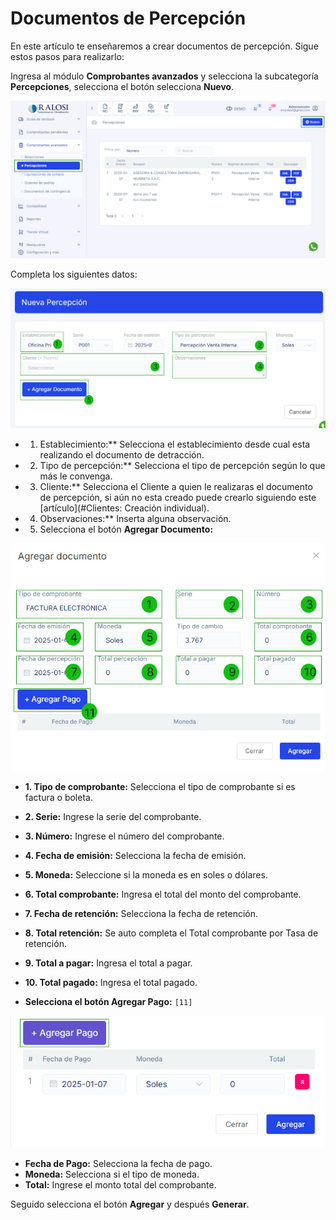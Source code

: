 # Documentos de Percepción

En este artículo te enseñaremos a crear documentos de percepción. Sigue estos pasos para realizarlo:

Ingresa al módulo **Comprobantes avanzados** y selecciona la subcategoría **Percepciones**, selecciona el botón selecciona **Nuevo**.

![Alt text](img/percepcin1.jpg)

Completa los siguientes datos:

![Alt text](img/percepcin2.jpg)

- 1. Establecimiento:** Selecciona el establecimiento desde cual esta realizando el documento de detracción.
- 2. Tipo de percepción:** Selecciona el tipo de percepción según lo que más le convenga.
- 3. Cliente:** Selecciona el Cliente a quien le realizaras el documento de percepción, si aún no esta creado puede crearlo siguiendo este [artículo](#Clientes: Creación individual).
- 4. Observaciones:** Inserta alguna observación.
- 5. Selecciona el botón **Agregar Documento:**

![Alt text](img/percepcin4.jpg)

- **1. Tipo de comprobante:** Selecciona el tipo de comprobante si es factura o boleta.
- **2. Serie:** Ingrese la serie del comprobante.
- **3. Número:** Ingrese el número del comprobante.
- **4. Fecha de emisión:** Selecciona la fecha de emisión.
- **5. Moneda:** Seleccione si la moneda es en soles o dólares.
- **6. Total comprobante:** Ingresa el total del monto del comprobante.
- **7. Fecha de retención:** Selecciona la fecha de retención.
- **8. Total retención:** Se auto completa el Total comprobante por Tasa de retención.
- **9. Total a pagar:** Ingresa el total a pagar.
- **10. Total pagado:** Ingresa el total pagado.

- **Selecciona el botón Agregar Pago:** `[11]` 

![Alt text](img/percepcin5.jpg)

- **Fecha de Pago:** Selecciona la fecha de pago.
- **Moneda:** Selecciona si el tipo de moneda.
- **Total:** Ingrese el monto total del comprobante.

Seguido selecciona el botón **Agregar** y después **Generar**.
